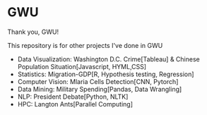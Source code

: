 # GWU

Thank you, GWU!

This repository is for other projects I've done in GWU
* Data Visualization: Washington D.C. Crime[Tableau] & Chinese Population Situation[Javascript, HYML,CSS]
* Statistics: Migration-GDP[R, Hypothesis testing, Regression]
* Computer Vision: Mlaria Cells Detection[CNN, Pytorch]
* Data Mining: Military Spending[Pandas, Data Wrangling]
* NLP: President Debate[Python, NLTK]
* HPC: Langton Ants[Parallel Computing]
